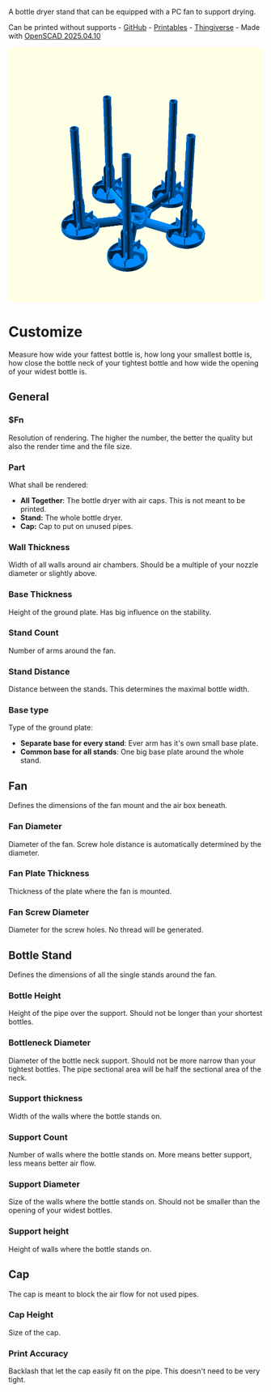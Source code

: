 A bottle dryer stand that can be equipped with a PC fan to support drying.

Can be printed without supports -
[GitHub](https://github.com/Mr-Clear/BottleDryerStand) -
[Printables](https://www.printables.com/model/1262046-customizable-bottle-dryer-stand-with-fan) -
[Thingiverse](https://www.thingiverse.com/thing:7006996) -
Made with [OpenSCAD 2025.04.10](https://openscad.org/downloads.html#snapshots)

![5](BottleDryer_5Arms_40mmFan_SeparateBase.png)

# Customize
Measure how wide your fattest bottle is, how long your smallest bottle is, how close the bottle neck of your tightest bottle and how wide the opening of your widest bottle is.
## General
### $Fn
Resolution of rendering. The higher the number, the better the quality but also the render time and the file size.
### Part
What shall be rendered:
* __All Together__: The bottle dryer with air caps. This is not meant to be printed.
* __Stand:__ The  whole bottle dryer.
* __Cap:__ Cap to put on unused pipes.

### Wall Thickness
Width of all walls around air chambers. Should be a multiple of your nozzle diameter or slightly above.
### Base Thickness
Height of the ground plate. Has big influence on the stability.
### Stand Count
Number of arms around the fan.
### Stand Distance
Distance between the stands. This determines the maximal bottle width.
### Base type
Type of the ground plate:
* __Separate base for every stand__: Ever arm has it's own small base plate.
* __Common base for all stands__: One big base plate around the whole stand.

## Fan
Defines the dimensions of the fan mount and the air box beneath.
### Fan Diameter
Diameter of the fan. Screw hole distance is automatically determined by the diameter.
### Fan Plate Thickness
Thickness of the plate where the fan is mounted.
### Fan Screw Diameter
Diameter for the screw holes. No thread will be generated.

## Bottle Stand
Defines the dimensions of all the single stands around the fan.
### Bottle Height
Height of the pipe over the support. Should not be longer than your shortest bottles.
### Bottleneck Diameter
Diameter of the bottle neck support. Should not be more narrow than your tightest bottles.
The pipe sectional area will be half the sectional area of the neck.
### Support thickness
Width of the walls where the bottle stands on.
### Support Count
Number of walls where the bottle stands on. More means better support, less means better air flow.
### Support Diameter
Size of the walls where the bottle stands on. Should not be smaller than the opening of your widest bottles.
### Support height
Height of walls where the bottle stands on.

## Cap
The cap is meant to block the air flow for not used pipes.
### Cap Height
Size of the cap.
### Print Accuracy
Backlash that let the cap easily fit on the pipe. This doesn't need to be very tight.
